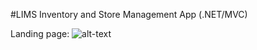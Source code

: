 #LIMS 
Inventory and Store Management App (.NET/MVC)

Landing page:
![alt-text](/screenshots/LIMSportfolio1.png)
